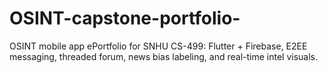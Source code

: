 # OSINT-capstone-portfolio-
OSINT mobile app ePortfolio for SNHU CS-499: Flutter + Firebase, E2EE messaging, threaded forum, news bias labeling, and real-time intel visuals.

